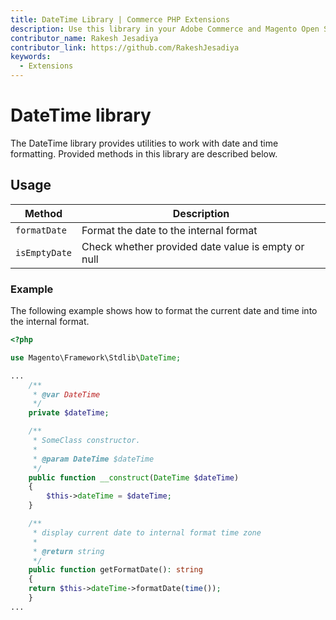 ```yaml
---
title: DateTime Library | Commerce PHP Extensions
description: Use this library in your Adobe Commerce and Magento Open Source components to manipulate date and time formatting.
contributor_name: Rakesh Jesadiya
contributor_link: https://github.com/RakeshJesadiya
keywords:
  - Extensions
---
```


# DateTime library

The DateTime library provides utilities to work with date and time formatting. Provided methods in this library are described below.

## Usage

|Method|Description|
|--- |--- |
| `formatDate` | Format the date to the internal format |
| `isEmptyDate` | Check whether provided date value is empty or null |

### Example

The following example shows how to format the current date and time into the internal format.

```php
<?php

use Magento\Framework\Stdlib\DateTime;

...
    /**
     * @var DateTime
     */
    private $dateTime;

    /**
     * SomeClass constructor.
     *
     * @param DateTime $dateTime
     */
    public function __construct(DateTime $dateTime)
    {
        $this->dateTime = $dateTime;
    }

    /**
     * display current date to internal format time zone
     *
     * @return string
     */
    public function getFormatDate(): string
    {
    return $this->dateTime->formatDate(time());
    }
...
```
